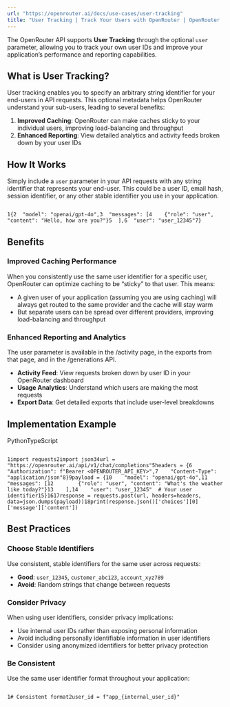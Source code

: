 ```yaml
---
url: "https://openrouter.ai/docs/use-cases/user-tracking"
title: "User Tracking | Track Your Users with OpenRouter | OpenRouter | Documentation"
---
```


The OpenRouter API supports **User Tracking** through the optional `user` parameter, allowing you to track your own user IDs and improve your application’s performance and reporting capabilities.

## What is User Tracking?

User tracking enables you to specify an arbitrary string identifier for your end-users in API requests. This optional metadata helps OpenRouter understand your sub-users, leading to several benefits:

1. **Improved Caching**: OpenRouter can make caches sticky to your individual users, improving load-balancing and throughput
2. **Enhanced Reporting**: View detailed analytics and activity feeds broken down by your user IDs

## How It Works

Simply include a `user` parameter in your API requests with any string identifier that represents your end-user. This could be a user ID, email hash, session identifier, or any other stable identifier you use in your application.

```code-block text-sm

1{2  "model": "openai/gpt-4o",3  "messages": [4    {"role": "user", "content": "Hello, how are you?"}5  ],6  "user": "user_12345"7}
```

## Benefits

### Improved Caching Performance

When you consistently use the same user identifier for a specific user, OpenRouter can optimize caching to be “sticky” to that user. This means:

- A given user of your application (assuming you are using caching) will always get routed to the same provider and the cache will stay warm
- But separate users can be spread over different providers, improving load-balancing and throughput

### Enhanced Reporting and Analytics

The user parameter is available in the /activity page, in the exports from that page, and in the /generations API.

- **Activity Feed**: View requests broken down by user ID in your OpenRouter dashboard
- **Usage Analytics**: Understand which users are making the most requests
- **Export Data**: Get detailed exports that include user-level breakdowns

## Implementation Example

PythonTypeScript

```code-block text-sm

1import requests2import json34url = "https://openrouter.ai/api/v1/chat/completions"5headers = {6    "Authorization": f"Bearer <OPENROUTER_API_KEY>",7    "Content-Type": "application/json"8}9payload = {10    "model": "openai/gpt-4o",11    "messages": [12        {"role": "user", "content": "What's the weather like today?"}13    ],14    "user": "user_12345"  # Your user identifier15}1617response = requests.post(url, headers=headers, data=json.dumps(payload))18print(response.json()['choices'][0]['message']['content'])
```

## Best Practices

### Choose Stable Identifiers

Use consistent, stable identifiers for the same user across requests:

- **Good**: `user_12345`, `customer_abc123`, `account_xyz789`
- **Avoid**: Random strings that change between requests

### Consider Privacy

When using user identifiers, consider privacy implications:

- Use internal user IDs rather than exposing personal information
- Avoid including personally identifiable information in user identifiers
- Consider using anonymized identifiers for better privacy protection

### Be Consistent

Use the same user identifier format throughout your application:

```code-block text-sm

1# Consistent format2user_id = f"app_{internal_user_id}"
```
